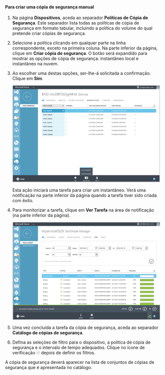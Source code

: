 
<!--author=SharS last changed: 9/15/15-->


#### Para criar uma cópia de segurança manual

1. Na página **Dispositivos**, aceda ao separador **Políticas de Cópia de Segurança**. Este separador lista todas as políticas de cópia de segurança em formato tabular, incluindo a política do volume do qual pretende criar cópias de segurança.

2. Selecione a política clicando em qualquer parte na linha correspondente, exceto na primeira coluna. Na parte inferior da página, clique em **Criar cópia de segurança**. O botão será expandido para mostrar as opções de cópia de segurança: instantâneo local e instantâneo na nuvem. 

3. Ao escolher uma destas opções, ser-lhe-á solicitada a confirmação. Clique em **Sim**. 

    ![Criar uma cópia de segurança manual](./media/storsimple-create-manual-backup/HCS_CreateManualBackup1-include.png)
 
    Esta ação iniciará uma tarefa para criar um instantâneo. Verá uma notificação na parte inferior da página quando a tarefa tiver sido criada com êxito.

4. Para monitorizar a tarefa, clique em **Ver Tarefa** na área de notificação (na parte inferior da página). 

    ![Monitorizar a cópia de segurança manual](./media/storsimple-create-manual-backup/HCS_CreateManualBackup2-include.png)

5. Uma vez concluída a tarefa da cópia de segurança, aceda ao separador **Catálogo de cópias de segurança**.

6. Defina as seleções de filtro para o dispositivo, a política de cópia de segurança e o intervalo de tempo adequados. Clique no ícone de verificação ![ícone de verificação](./media/storsimple-create-manual-backup/HCS_CheckIcon-include.png) depois de definir os filtros.

  A cópia de segurança deverá aparecer na lista de conjuntos de cópias de segurança que é apresentada no catálogo.



<!--HONumber=sep16_HO2-->


